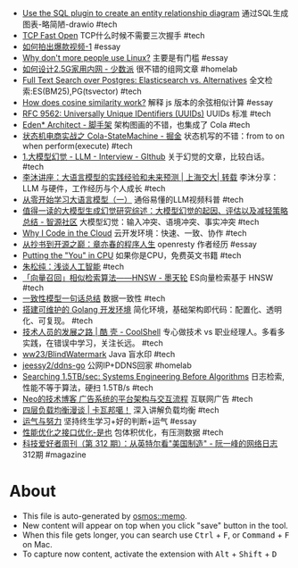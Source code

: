 - [Use the SQL plugin to create an entity relationship diagram](https://www.drawio.com/doc/faq/sql-plugin) 通过SQL生成图表-略简陋-drawio #tech
- [TCP Fast Open](https://dbwu.tech/posts/network/what-is-tcp-fast-open/) TCP什么时候不需要三次握手 #tech
- [如何拍出爆款视频-1](http://splet.4a.si/dir/How-To-Succeed-At-MrBeast-Production.pdf) #essay
- [Why don't more people use Linux?](https://world.hey.com/dhh/why-don-t-more-people-use-linux-33b75f53) 主要是有门槛 #essay
- [如何设计2.5G家用内网 - 少数派](https://sspai.com/post/85095) 很不错的组网文章 #homelab
- [Full Text Search over Postgres: Elasticsearch vs. Alternatives](https://www.paradedb.com/blog/elasticsearch_vs_postgres) 全文检索:ES(BM25),PG(tsvector) #tech
- [How does cosine similarity work?](https://tomhazledine.com/cosine-similarity/) 解释 js 版本的余弦相似计算 #essay
- [RFC 9562: Universally Unique IDentifiers (UUIDs)](https://datatracker.ietf.org/doc/html/rfc9562) UUIDs 标准 #tech
- [Eden* Architect - 脚手架](https://github.com/shiyindaxiaojie/eden-architect) 架构图画的不错，也集成了 Cola #tech
- [状态机电商实战之 Cola-StateMachine - 掘金](https://juejin.cn/post/7290727062145499175) 状态机写的不错：from to on when perform(execute) #tech
- [1.大模型幻觉 - LLM - Interview - GIthub](https://github.com/wdndev/llm_interview_note/blob/main/09.%E5%A4%A7%E8%AF%AD%E8%A8%80%E6%A8%A1%E5%9E%8B%E8%AF%84%E4%BC%B0/1.%E5%A4%A7%E6%A8%A1%E5%9E%8B%E5%B9%BB%E8%A7%89/1.%E5%A4%A7%E6%A8%A1%E5%9E%8B%E5%B9%BB%E8%A7%89.md) 关于幻觉的文章，比较白话。 #tech
- [李沐讲座：大语言模型的实践经验和未来预测 | 上海交大| 转载](https://www.youtube.com/watch?v=ziHUcDh0DwM) 李沐分享：LLM 与硬件，工作经历与个人成长 #tech
- [从零开始学习大语言模型（一）](https://www.youtube.com/watch?v=biMrHwwsK-M) 通俗易懂的LLM视频科普 #tech
- [值得一读的大模型生成幻觉研究综述：大模型幻觉的起因、评估以及减轻策略总结 - 智源社区](https://hub.baai.ac.cn/view/30539) 大模型幻觉：输入冲突、语境冲突、事实冲突 #tech
- [Why I Code in the Cloud](https://codesandbox.io/blog/why-i-code-in-the-cloud) 云开发环境：快速、一致、协作 #tech
- [从抄书到开源之巅：章亦春的程序人生](https://mp.weixin.qq.com/s?__biz=Mzg2NTA4OTUwOQ==&mid=2247484745&idx=1&sn=fceed456f84ebed15708421115a4f296&source=41#wechat_redirect) openresty 作者经历 #essay
- [Putting the "You" in CPU](https://cpu.land/) 如果你是CPU，免费英文书籍 #tech
- [朱松纯：浅谈人工智能](http://www.stat.ucla.edu/~sczhu/Blog_articles/%E6%B5%85%E8%B0%88%E4%BA%BA%E5%B7%A5%E6%99%BA%E8%83%BD.pdf) #tech
- [「向量召回」相似检索算法——HNSW - 墨天轮](https://www.modb.pro/db/103254) ES向量检索基于 HNSW #tech
- [一致性模型一句话总结](http://r12f.com/posts/summarizing-consistency-model/) 数据一致性 #tech
- [搭建可维护的 Golang 开发环境](https://soulteary.com/2022/07/04/build-a-maintainable-golang-development-environment.html) 简化环境，基础架构即代码：配置化、透明化、可复现。 #tech
- [技术人员的发展之路 | 酷 壳 - CoolShell](https://coolshell.cn/articles/17583.html) 专心做技术 vs 职业经理人。多看多实践，在错误中学习，关注长远。 #tech
- [ww23/BlindWatermark](https://github.com/ww23/BlindWatermark) Java 盲水印 #tech
- [jeessy2/ddns-go](https://github.com/jeessy2/ddns-go) 公网IP+DDNS回家 #homelab
- [Searching 1.5TB/sec: Systems Engineering Before Algorithms](https://www.dataset.com/blog/systems-engineering-before-algorithms/) 日志检索,性能不等于算法，硬扫 1.5TB/s #tech
- [Neo的技术博客 广告系统的平台架构与交互流程](http://neoremind.com/2020/01/ad_system_architecture/) 互联网广告 #tech
- [四层负载均衡漫谈 | 卡瓦邦噶！](https://www.kawabangga.com/posts/5301) 深入讲解负载均衡 #tech
- [运气与努力](https://1byte.io/articles/luck/) 坚持终生学习+好的判断+运气 #essay
- [性能优化之接口优化-是也](https://tech.taobao.org/news/ksm9l4) 包体积优化，有压测数据 #tech
- [科技爱好者周刊（第 312 期）：从英特尔看"美国制造" - 阮一峰的网络日志](https://www.ruanyifeng.com/blog/2024/08/weekly-issue-312.html) 312期 #magazine

# About

- This file is auto-generated by [osmos::memo](https://github.com/osmoscraft/osmosmemo).
- New content will appear on top when you click "save" button in the tool.
- When this file gets longer, you can search use <kbd>Ctrl</kbd> + <kbd>F</kbd>, or <kbd>Command</kbd> + <kbd>F</kbd> on Mac.
- To capture now content, activate the extension with <kbd>Alt</kbd> + <kbd>Shift</kbd> + <kbd>D</kbd>
